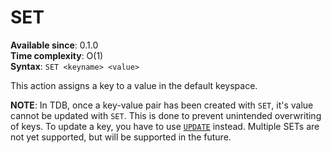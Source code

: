 # SET

**Available since**: 0.1.0  
**Time complexity**: O(1)  
**Syntax**: `SET <keyname> <value>`  

This action assigns a key to a value in the default keyspace. 

**NOTE**: In TDB, once a key-value pair has been created with `SET`, it's value cannot be updated with `SET`. This is done to prevent unintended overwriting of keys. To update a key, you have to use [`UPDATE`](./update.md) instead.
Multiple SETs are not yet supported, but will be supported in the future.